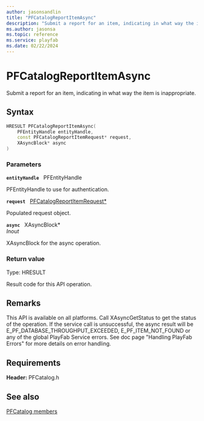 ```yaml
---
author: jasonsandlin
title: "PFCatalogReportItemAsync"
description: "Submit a report for an item, indicating in what way the item is inappropriate."
ms.author: jasonsa
ms.topic: reference
ms.service: playfab
ms.date: 02/22/2024
---
```


# PFCatalogReportItemAsync  

Submit a report for an item, indicating in what way the item is inappropriate.  

## Syntax  
  
```cpp
HRESULT PFCatalogReportItemAsync(  
    PFEntityHandle entityHandle,  
    const PFCatalogReportItemRequest* request,  
    XAsyncBlock* async  
)  
```  
  
### Parameters  
  
**`entityHandle`** &nbsp; PFEntityHandle  
  
PFEntityHandle to use for authentication.  
  
**`request`** &nbsp; [PFCatalogReportItemRequest*](../../pfcatalogtypes/structs/pfcatalogreportitemrequest.md)  
  
Populated request object.  
  
**`async`** &nbsp; XAsyncBlock*  
*_Inout_*  
  
XAsyncBlock for the async operation.  
  
  
### Return value
Type: HRESULT
  
Result code for this API operation.
  
## Remarks  
  
This API is available on all platforms. Call XAsyncGetStatus to get the status of the operation. If the service call is unsuccessful, the async result will be E_PF_DATABASE_THROUGHPUT_EXCEEDED, E_PF_ITEM_NOT_FOUND or any of the global PlayFab Service errors. See doc page "Handling PlayFab Errors" for more details on error handling.
  
## Requirements  
  
**Header:** PFCatalog.h
  
## See also  
[PFCatalog members](../pfcatalog_members.md)  

  
  
